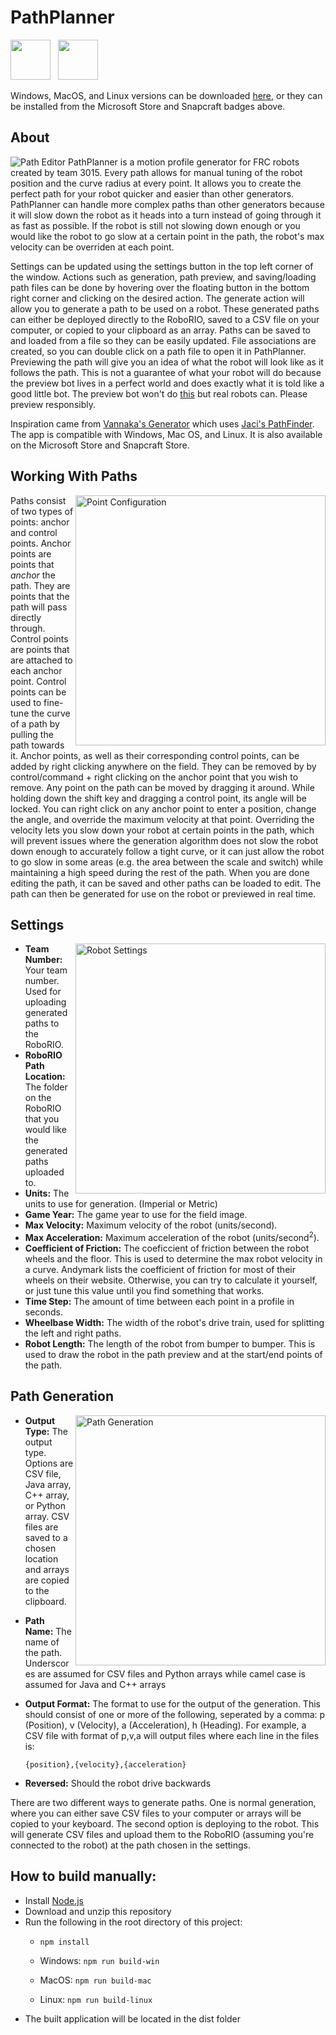# PathPlanner
<a href="https://microsoft.com/store/apps/9P7HKZQPJH8Q?ocid=badge"><img src="https://mjansen4857.github.io/microsoft_store.svg" height="64"></a>
&nbsp;&nbsp;<a href="https://snapcraft.io/pathplanner"><img src="https://snapcraft.io/static/images/badges/en/snap-store-black.svg" height="64"></a>

Windows, MacOS, and Linux versions can be downloaded [here](https://github.com/mjansen4857/PathPlanner/releases/latest), or they can be installed from the Microsoft Store and Snapcraft badges above.

## About
![Path Editor](https://i.imgur.com/uiFUST6.png)
PathPlanner is a motion profile generator for FRC robots created by team 3015. Every path allows for manual tuning of the robot position and the curve radius at every point. It allows you to create the perfect path for your robot quicker and easier than other generators. PathPlanner can handle more complex paths than other generators because it will slow down the robot as it heads into a turn instead of going through it as fast as possible. If the robot is still not slowing down enough or you would like the robot to go slow at a certain point in the path, the robot's max velocity can be overriden at each point. 

Settings can be updated using the settings button in the top left corner of the window. Actions such as generation, path preview, and saving/loading path files can be done by hovering over the floating button in the bottom right corner and clicking on the desired action. The generate action will allow you to generate a path to be used on a robot. These generated paths can either be deployed directly to the RoboRIO, saved to a CSV file on your computer, or copied to your clipboard as an array. Paths can be saved to and loaded from a file so they can be easily updated. File associations are created, so you can double click on a path file to open it in PathPlanner. Previewing the path will give you an idea of what the robot will look like as it follows the path. This is not a guarantee of what your robot will do because the preview bot lives in a perfect world and does exactly what it is told like a good little bot. The preview bot won't do [this](https://www.youtube.com/watch?v=WWRkd6HCGrc) but real robots can. Please preview responsibly.

Inspiration came from [Vannaka's Generator](https://github.com/vannaka/Motion_Profile_Generator) which uses [Jaci's PathFinder](https://github.com/JacisNonsense/Pathfinder). The app is compatible with Windows, Mac OS, and Linux. It is also available on the Microsoft Store and Snapcraft Store.

## Working With Paths
<img align="right" width="400" src="https://i.imgur.com/mxX5ac0.png" alt="Point Configuration" />

Paths consist of two types of points: anchor and control points. Anchor points are points that *anchor* the path. They are points that the path will pass directly through. Control points are points that are attached to each anchor point. Control points can be used to fine-tune the curve of a path by pulling the path towards it. Anchor points, as well as their corresponding control points, can be added by right clicking anywhere on the field. They can be removed by by control/command + right clicking on the anchor point that you wish to remove. Any point on the path can be moved by dragging it around. While holding down the shift key and dragging a control point, its angle will be locked. You can right click on any anchor point to enter a position, change the angle, and override the maximum velocity at that point. Overriding the velocity lets you slow down your robot at certain points in the path, which will prevent issues where the generation algorithm does not slow the robot down enough to accurately follow a tight curve, or it can just allow the robot to go slow in some areas (e.g. the area between the scale and switch) while maintaining a high speed during the rest of the path. When you are done editing the path, it can be saved and other paths can be loaded to edit. The path can then be generated for use on the robot or previewed in real time.

## Settings
<img align="right" width="400" src="https://i.imgur.com/PWDXw2K.png" alt="Robot Settings" />

* **Team Number:** Your team number. Used for uploading generated paths to the RoboRIO.
* **RoboRIO Path Location:** The folder on the RoboRIO that you would like the generated paths uploaded to.
* **Units:** The units to use for generation. (Imperial or Metric)
* **Game Year:** The game year to use for the field image.
* **Max Velocity:** Maximum velocity of the robot (units/second).
* **Max Acceleration:** Maximum acceleration of the robot (units/second<sup>2</sup>).
* **Coefficient of Friction:** The coeficcient of friction between the robot wheels and the floor. This is used to determine the max robot velocity in a curve. Andymark lists the coefficient of friction for most of their wheels on their website. Otherwise, you can try to calculate it yourself, or just tune this value until you find something that works.
* **Time Step:** The amount of time between each point in a profile in seconds.
* **Wheelbase Width:** The width of the robot's drive train, used for splitting the left and right paths.
* **Robot Length:** The length of the robot from bumper to bumper. This is used to draw the robot in the path preview and at the start/end points of the path.

## Path Generation
<img align="right" width="400" src="https://i.imgur.com/R9vmVyo.png" alt="Path Generation" />

* **Output Type:** The output type. Options are CSV file, Java array, C++ array, or Python array. CSV files are saved to a chosen location and arrays are copied to the clipboard.
* **Path Name:** The name of the path. Underscores are assumed for CSV files and Python arrays while camel case is assumed for Java and C++ arrays
* **Output Format:** The format to use for the output of the generation. This should consist of one or more of the following, seperated by a comma: p (Position), v (Velocity), a (Acceleration), h (Heading). For example, a CSV file with format of p,v,a will output files where each line in the files is:

    `{position},{velocity},{acceleration}`
* **Reversed:** Should the robot drive backwards

There are two different ways to generate paths. One is normal generation, where you can either save CSV files to your computer or arrays will be copied to your keyboard. The second option is deploying to the robot. This will generate CSV files and upload them to the RoboRIO (assuming you're connected to the robot) at the path chosen in the settings.

## How to build manually:
* Install [Node.js](https://nodejs.org)
* Download and unzip this repository
* Run the following in the root directory of this project:
  * `npm install`
  
  * Windows: `npm run build-win`

  * MacOS: `npm run build-mac`

  * Linux: `npm run build-linux`
* The built application will be located in the dist folder
